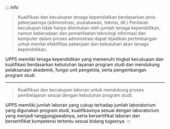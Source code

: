 ::: info

> Kualifikasi dan kecukupan tenaga kependidikan berdasarkan jenis pekerjaannya (administrasi, pustakawan, teknisi, dll.)
> Penilaian kecukupan tidak hanya ditentukan oleh jumlah tenaga kependidikan, namun keberadaan dan pemanfaatan teknologi informasi dan komputer dalam proses administrasi dapat dijadikan pertimbangan untuk menilai efektifitas pekerjaan dan kebutuhan akan tenaga kependidikan.

UPPS memiliki tenaga kependidikan yang memenuhi tingkat kecukupan dan kualifikasi berdasarkan kebutuhan layanan program studi dan mendukung pelaksanaan akademik, fungsi unit pengelola, serta pengembangan program studi.

---

> Kualifikasi dan kecukupan laboran untuk mendukung proses pembelajaran sesuai dengan kebutuhan program studi.

UPPS memiliki jumlah laboran yang cukup terhadap jumlah laboratorium yang digunakan program studi, kualifikasinya sesuai dengan laboratorium yang menjadi tanggungjawabnya, serta bersertifikat laboran dan bersertifikat kompetensi tertentu sesuai bidang tugasnya.
:::
